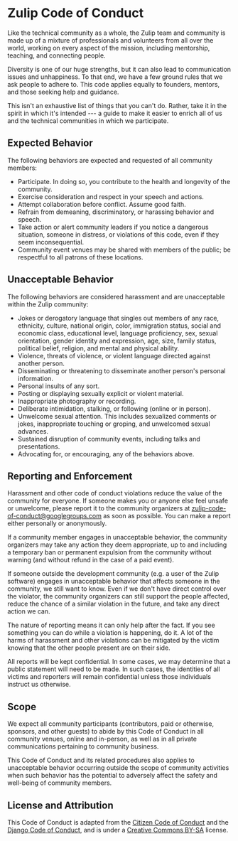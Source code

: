 # Zulip Code of Conduct

Like the technical community as a whole, the Zulip team and community is
made up of a mixture of professionals and volunteers from all over the
world, working on every aspect of the mission, including mentorship,
teaching, and connecting people.

Diversity is one of our huge strengths, but it can also lead to
communication issues and unhappiness. To that end, we have a few ground
rules that we ask people to adhere to. This code applies equally to
founders, mentors, and those seeking help and guidance.

This isn't an exhaustive list of things that you can't do. Rather, take it
in the spirit in which it's intended --- a guide to make it easier to enrich
all of us and the technical communities in which we participate.

## Expected Behavior

The following behaviors are expected and requested of all community members:

* Participate. In doing so, you contribute to the health and longevity of
  the community.
* Exercise consideration and respect in your speech and actions.
* Attempt collaboration before conflict. Assume good faith.
* Refrain from demeaning, discriminatory, or harassing behavior and speech.
* Take action or alert community leaders if you notice a dangerous
  situation, someone in distress, or violations of this code, even if they
  seem inconsequential.
* Community event venues may be shared with members of the public; be
  respectful to all patrons of these locations.

## Unacceptable Behavior

The following behaviors are considered harassment and are unacceptable
within the Zulip community:

* Jokes or derogatory language that singles out members of any race,
  ethnicity, culture, national origin, color, immigration status, social and
  economic class, educational level, language proficiency, sex, sexual
  orientation, gender identity and expression, age, size, family status,
  political belief, religion, and mental and physical ability.
* Violence, threats of violence, or violent language directed against
  another person.
* Disseminating or threatening to disseminate another person's personal
  information.
* Personal insults of any sort.
* Posting or displaying sexually explicit or violent material.
* Inappropriate photography or recording.
* Deliberate intimidation, stalking, or following (online or in person).
* Unwelcome sexual attention. This includes sexualized comments or jokes,
  inappropriate touching or groping, and unwelcomed sexual advances.
* Sustained disruption of community events, including talks and
  presentations.
* Advocating for, or encouraging, any of the behaviors above.

## Reporting and Enforcement

Harassment and other code of conduct violations reduce the value of the
community for everyone. If someone makes you or anyone else feel unsafe or
unwelcome, please report it to the community organizers at
zulip-code-of-conduct@googlegroups.com as soon as possible. You can make a
report either personally or anonymously.

If a community member engages in unacceptable behavior, the community
organizers may take any action they deem appropriate, up to and including a
temporary ban or permanent expulsion from the community without warning (and
without refund in the case of a paid event).

If someone outside the development community (e.g. a user of the Zulip
software) engages in unacceptable behavior that affects someone in the
community, we still want to know. Even if we don't have direct control over
the violator, the community organizers can still support the people
affected, reduce the chance of a similar violation in the future, and take
any direct action we can.

The nature of reporting means it can only help after the fact. If you see
something you can do while a violation is happening, do it. A lot of the
harms of harassment and other violations can be mitigated by the victim
knowing that the other people present are on their side.

All reports will be kept confidential. In some cases, we may determine that a
public statement will need to be made. In such cases, the identities of all
victims and reporters will remain confidential unless those individuals
instruct us otherwise.

## Scope

We expect all community participants (contributors, paid or otherwise,
sponsors, and other guests) to abide by this Code of Conduct in all
community venues, online and in-person, as well as in all private
communications pertaining to community business.

This Code of Conduct and its related procedures also applies to unacceptable
behavior occurring outside the scope of community activities when such
behavior has the potential to adversely affect the safety and well-being of
community members.

## License and Attribution

This Code of Conduct is adapted from the
[Citizen Code of Conduct](http://citizencodeofconduct.org/) and the
[Django Code of Conduct](https://www.djangoproject.com/conduct/), and is
under a
[Creative Commons BY-SA](https://creativecommons.org/licenses/by-sa/4.0/)
license.
